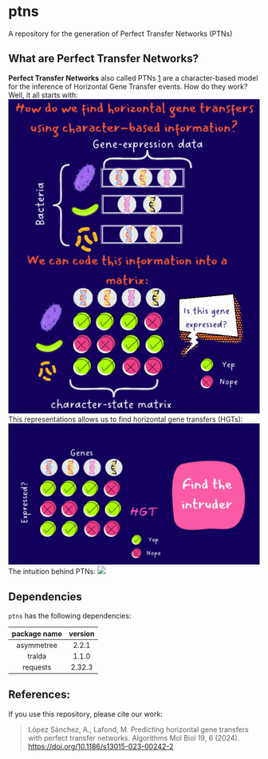 # ptns
A repository for the generation of Perfect Transfer Networks (PTNs)

## What are Perfect Transfer Networks?
**Perfect Transfer Networks** also called PTNs [1](https://link.springer.com/article/10.1186/s13015-023-00242-2?utm_source=rct_congratemailt&utm_medium=email&utm_campaign=oa_20240206&utm_content=10.1186/s13015-023-00242-2) are a character-based model for the inference of Horizontal Gene Transfer events. How do they work? Well, it all starts with:
![](https://github.com/AliLopSan/ptns/blob/main/README_files/panel_1.gif)
This representations allows us to find horizontal gene transfers (HGTs):
![](https://github.com/AliLopSan/ptns/blob/main/README_files/panel_2.gif)
The intuition behind PTNs:
![](https://github.com/AliLopSan/ptns/blob/main/README_files/panel_3.gif)

## Dependencies
`ptns` has the following dependencies:

| package name | version |
|:------------:|:-------:|
|  asymmetree  |  2.2.1  |
|  tralda      |  1.1.0  |
|  requests    | 2.32.3  |

## References:
If you use this repository, please cite our work:
> López Sánchez, A., Lafond, M. Predicting horizontal gene transfers with perfect transfer networks. Algorithms Mol Biol 19, 6 (2024). https://doi.org/10.1186/s13015-023-00242-2
